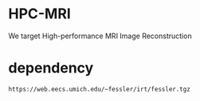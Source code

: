 # HPC-MRI
We target High-performance MRI Image Reconstruction

# dependency

    https://web.eecs.umich.edu/~fessler/irt/fessler.tgz
